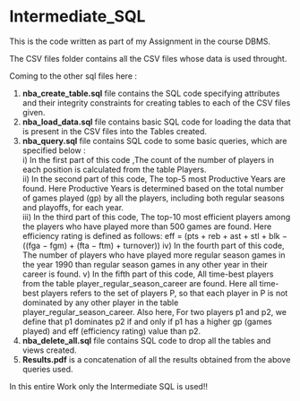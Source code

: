 # Intermediate_SQL

This is the code written as part of my Assignment in the course DBMS.

The CSV files folder contains all the CSV files whose data is used throught.

Coming to the other sql files here :
1) <strong>nba_create_table.sql</strong> file contains the SQL code specifying attributes and their integrity constraints for creating tables to each of the CSV files given.
2) <strong>nba_load_data.sql</strong> file contains basic SQL code for loading the data that is present in the CSV files into the Tables created.
3) <strong>nba_query.sql</strong> file contains SQL code to some basic queries, which are specified below :<br>
   i) In the first part of this code ,The count of the number of players in each position is calculated from the table Players.<br>
   ii) In the second part of this code, The top-5 most Productive Years are found. Here Productive Years is determined based on the total number of games played (gp) by all the players, 
   including both regular seasons and playoffs, for each year.<br>
   iii) In the third part of this code, The top-10 most efficient players among the players who have played more than 500 games are found. Here efficiency rating is defined as follows:
         eff = (pts + reb + ast + stl + blk − ((fga − fgm) + (fta − ftm) + turnover))
   iv) In the fourth part of this code, The number of players who have played more regular season games in the year 1990 than regular season games in any other year in their career is found.
   v) In the fifth part of this code, All time-best players from the table player_regular_season_career are found. Here all time-best players refers to the set of players P, so that each 
   player in P is not dominated by any other player in the table player_regular_season_career.
   Also here, For two players p1 and p2, we define that p1 dominates p2 if and only if p1 has a higher gp (games played) and eff (efficiency rating) value than p2.
4) <strong>nba_delete_all.sql</strong> file contains SQL code to drop all the tables and views created.   
5) <strong>Results.pdf</strong> is a concatenation of all the results obtained from the above queries used.

In this entire Work only the Intermediate SQL is used!!
